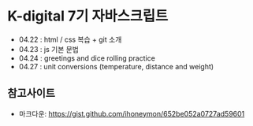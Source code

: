 # K-digital 7기 자바스크립트 
+ 04.22 : html / css 복습 + git 소개
+ 04.23 : js 기본 문법
+ 04.24 : greetings and dice rolling practice
+ 04.27 : unit conversions (temperature, distance and weight)

## 참고사이트 
+ 마크다운: https://gist.github.com/ihoneymon/652be052a0727ad59601
